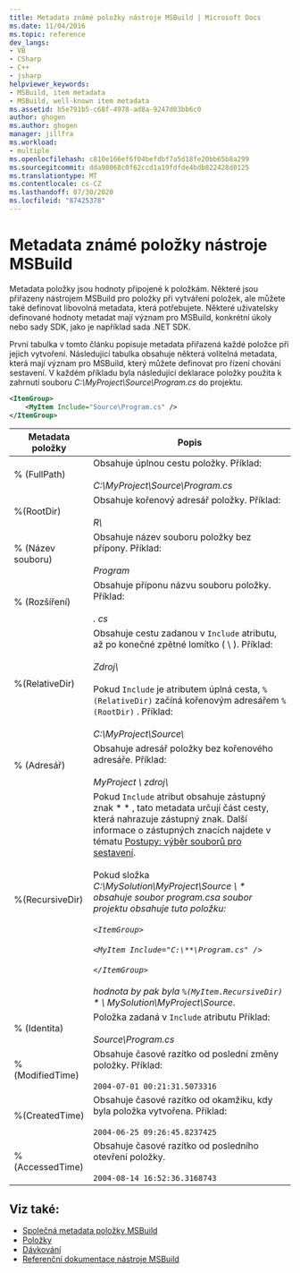 ```yaml
---
title: Metadata známé položky nástroje MSBuild | Microsoft Docs
ms.date: 11/04/2016
ms.topic: reference
dev_langs:
- VB
- CSharp
- C++
- jsharp
helpviewer_keywords:
- MSBuild, item metadata
- MSBuild, well-known item metadata
ms.assetid: b5e791b5-c68f-4978-ad8a-9247d03bb6c0
author: ghogen
ms.author: ghogen
manager: jillfra
ms.workload:
- multiple
ms.openlocfilehash: c810e166ef6f04befdbf7a5d18fe20bb65b8a299
ms.sourcegitcommit: dda98068c0f62ccd1a19fdfde4bdb822428d0125
ms.translationtype: MT
ms.contentlocale: cs-CZ
ms.lasthandoff: 07/30/2020
ms.locfileid: "87425378"
---
```

# <a name="msbuild-well-known-item-metadata"></a>Metadata známé položky nástroje MSBuild

Metadata položky jsou hodnoty připojené k položkám. Některé jsou přiřazeny nástrojem MSBuild pro položky při vytváření položek, ale můžete také definovat libovolná metadata, která potřebujete. Některé uživatelsky definované hodnoty metadat mají význam pro MSBuild, konkrétní úkoly nebo sady SDK, jako je například sada .NET SDK.

První tabulka v tomto článku popisuje metadata přiřazená každé položce při jejich vytvoření. Následující tabulka obsahuje některá volitelná metadata, která mají význam pro MSBuild, který můžete definovat pro řízení chování sestavení. V každém příkladu byla následující deklarace položky použita k zahrnutí souboru *C:\MyProject\Source\Program.cs* do projektu.

```xml
<ItemGroup>
    <MyItem Include="Source\Program.cs" />
</ItemGroup>
```

|Metadata položky|Popis|
|-------------------|-----------------|
|% (FullPath)|Obsahuje úplnou cestu položky. Příklad:<br /><br /> *C:\MyProject\Source\Program.cs*|
|%(RootDir)|Obsahuje kořenový adresář položky. Příklad:<br /><br /> *R\\*|
|% (Název souboru)|Obsahuje název souboru položky bez přípony. Příklad:<br /><br /> *Program*|
|% (Rozšíření)|Obsahuje příponu názvu souboru položky. Příklad:<br /><br /> *. cs*|
|%(RelativeDir)|Obsahuje cestu zadanou v `Include` atributu, až po konečné zpětné lomítko ( \\ ). Příklad:<br /><br /> *Zdroj\\*<br /><br /> Pokud `Include` je atributem úplná cesta, `%(RelativeDir)` začíná kořenovým adresářem `%(RootDir)` .  Příklad: <br /><br /> *C:\MyProject\Source\\*|
|% (Adresář)|Obsahuje adresář položky bez kořenového adresáře. Příklad:<br /><br /> *MyProject \\ zdroj\\*|
|%(RecursiveDir)|Pokud `Include` atribut obsahuje zástupný znak \* \* , tato metadata určují část cesty, která nahrazuje zástupný znak. Další informace o zástupných znacích najdete v tématu [Postupy: výběr souborů pro sestavení](../msbuild/how-to-select-the-files-to-build.md).<br /><br /> Pokud složka *C:\MySolution\MyProject\Source \\ * obsahuje soubor *program.cs*a soubor projektu obsahuje tuto položku:<br /><br /> `<ItemGroup>`<br /><br /> `<MyItem Include="C:\**\Program.cs" />`<br /><br /> `</ItemGroup>`<br /><br /> hodnota by pak byla `%(MyItem.RecursiveDir)` * \\ MySolution\MyProject\Source*.|
|% (Identita)|Položka zadaná v `Include` atributu Příklad:<br /><br /> *Source\Program.cs*|
|%(ModifiedTime)|Obsahuje časové razítko od poslední změny položky. Příklad:<br /><br /> `2004-07-01 00:21:31.5073316`|
|%(CreatedTime)|Obsahuje časové razítko od okamžiku, kdy byla položka vytvořena. Příklad:<br /><br /> `2004-06-25 09:26:45.8237425`|
|%(AccessedTime)|Obsahuje časové razítko od posledního otevření položky.<br /><br /> `2004-08-14 16:52:36.3168743`|

## <a name="see-also"></a>Viz také:

- [Společná metadata položky MSBuild](common-msbuild-item-metadata.md)
- [Položky](../msbuild/msbuild-items.md)
- [Dávkování](../msbuild/msbuild-batching.md)
- [Referenční dokumentace nástroje MSBuild](../msbuild/msbuild-reference.md)
